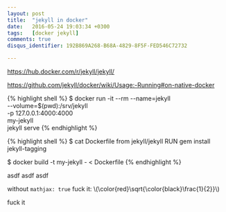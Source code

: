 ```yaml
---
layout: post
title:  "jekyll in docker"
date:   2016-05-24 19:03:34 +0300
tags:   [docker jekyll]
comments: true
disqus_identifier: 192B869A268-B68A-4829-8F5F-FED546C72732

---
```



https://hub.docker.com/r/jekyll/jekyll/

https://github.com/jekyll/docker/wiki/Usage:-Running#on-native-docker

{% highlight shell %}
$ docker run -it --rm --name=jekyll \
     --volume=$(pwd):/srv/jekyll \
     -p 127.0.0.1:4000:4000 \
     my-jekyll \
     jekyll serve
{% endhighlight %}



{% highlight shell %}
$ cat Dockerfile
from jekyll/jekyll
RUN gem install jekyll-tagging

$ docker build -t my-jekyll - < Dockerfile
{% endhighlight %}


asdf
asdf
asdf



without `mathjax: true`
fuck it: \\(\color{red}\sqrt{\color{black}\frac{1}{2}}\\)



fuck it
